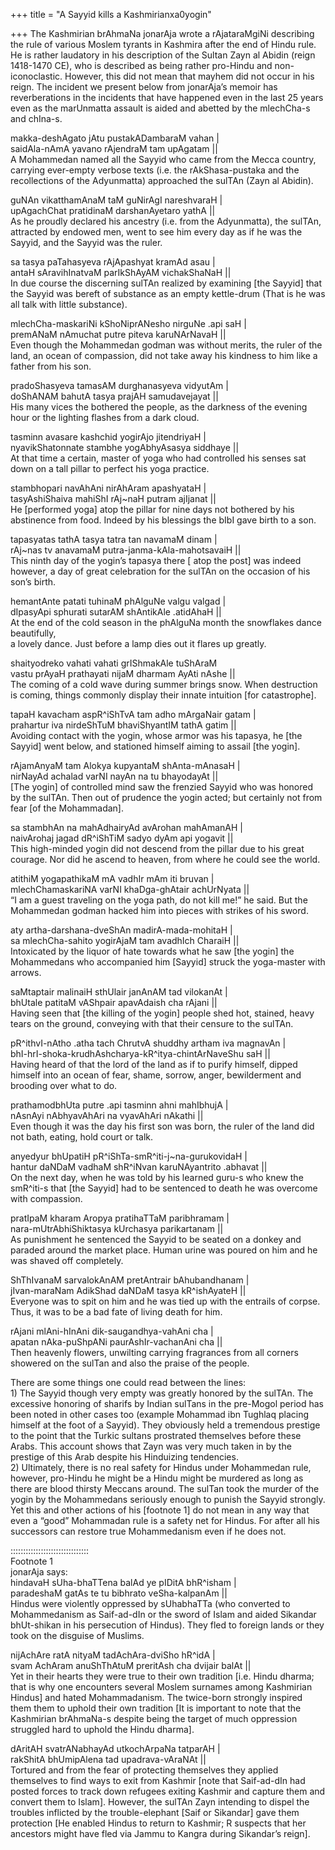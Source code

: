 +++
title = "A Sayyid kills a Kashmirianxa0yogin"

+++
The Kashmirian brAhmaNa jonarAja wrote a rAjataraMgiNi describing the
rule of various Moslem tyrants in Kashmira after the end of Hindu rule.
He is rather laudatory in his description of the Sultan Zayn al Abidin
(reign 1418-1470 CE), who is described as being rather pro-Hindu and
non-iconoclastic. However, this did not mean that mayhem did not occur
in his reign. The incident we present below from jonarAja’s memoir has
reverberations in the incidents that have happened even in the last 25
years even as the marUnmatta assault is aided and abetted by the
mlechCha-s and chIna-s.

makka-deshAgato jAtu pustakADambaraM vahan |  
saidAla-nAmA yavano rAjendraM tam upAgatam ||  
A Mohammedan named alI the Sayyid who came from the Mecca country,
carrying ever-empty verbose texts (i.e. the rAkShasa-pustaka and the
recollections of the Adyunmatta) approached the sulTAn (Zayn al Abidin).

guNAn vikatthamAnaM taM guNirAgI nareshvaraH |  
upAgachChat pratidinaM darshanAyetaro yathA ||  
As he proudly declared his ancestry (i.e. from the Adyunmatta), the
sulTAn, attracted by endowed men, went to see him every day as if he was
the Sayyid, and the Sayyid was the ruler.

sa tasya paTahasyeva rAjApashyat kramAd asau |  
antaH sAravihInatvaM parIkShAyAM vichakShaNaH ||  
In due course the discerning sulTAn realized by examining \[the Sayyid\]
that the Sayyid was bereft of substance as an empty kettle-drum (That is
he was all talk with little substance).

mlechCha-maskariNi kShoNiprANesho nirguNe .api saH |  
premANaM nAmuchat putre piteva karuNArNavaH ||  
Even though the Mohammedan godman was without merits, the ruler of the
land, an ocean of compassion, did not take away his kindness to him like
a father from his son.

pradoShasyeva tamasAM durghanasyeva vidyutAm |  
doShANAM bahutA tasya prajAH samudavejayat ||  
His many vices the bothered the people, as the darkness of the evening
hour or the lighting flashes from a dark cloud.

tasminn avasare kashchid yogirAjo jitendriyaH |  
nyavikShatonnate stambhe yogAbhyAsasya siddhaye ||  
At that time a certain, master of yoga who had controlled his senses sat
down on a tall pillar to perfect his yoga practice.

stambhopari navAhAni nirAhAram apashyataH |  
tasyAshiShaiva mahiShI rAj\~naH putram ajIjanat ||  
He \[performed yoga\] atop the pillar for nine days not bothered by his
abstinence from food. Indeed by his blessings the bIbI gave birth to a
son.

tapasyatas tathA tasya tatra tan navamaM dinam |  
rAj\~nas tv anavamaM putra-janma-kAla-mahotsavaiH ||  
This ninth day of the yogin’s tapasya there \[ atop the post\] was
indeed however, a day of great celebration for the sulTAn on the
occasion of his son’s birth.

hemantAnte patati tuhinaM phAlguNe valgu valgad |  
dIpasyApi sphurati sutarAM shAntikAle .atidAhaH ||  
At the end of the cold season in the phAlguNa month the snowflakes dance
beautifully,  
a lovely dance. Just before a lamp dies out it flares up greatly.

shaityodreko vahati vahati grIShmakAle tuShAraM  
vastu prAyaH prathayati nijaM dharmam AyAti nAshe ||  
The coming of a cold wave during summer brings snow. When destruction is
coming, things commonly display their innate intuition \[for
catastrophe\].

tapaH kavacham aspR^iShTvA tam adho mArgaNair gatam |  
prahartur iva nirdeShTuM bhaviShyantIM tathA gatim ||  
Avoiding contact with the yogin, whose armor was his tapasya, he \[the
Sayyid\] went below, and stationed himself aiming to assail \[the
yogin\].

rAjamAnyaM tam Alokya kupyantaM shAnta-mAnasaH |  
nirNayAd achalad varNI nayAn na tu bhayodayAt ||  
\[The yogin\] of controlled mind saw the frenzied Sayyid who was honored
by the sulTAn. Then out of prudence the yogin acted; but certainly not
from fear \[of the Mohammadan\].

sa stambhAn na mahAdhairyAd avArohan mahAmanAH |  
naivArohaj jagad dR^iShTiM sadyo dyAm api yogavit ||  
This high-minded yogin did not descend from the pillar due to his great
courage. Nor did he ascend to heaven, from where he could see the world.

atithiM yogapathikaM mA vadhIr mAm iti bruvan |  
mlechChamaskariNA varNI khaDga-ghAtair achUrNyata ||  
“I am a guest traveling on the yoga path, do not kill me\!” he said. But
the Mohammedan godman hacked him into pieces with strikes of his sword.

aty artha-darshana-dveShAn madirA-mada-mohitaH |  
sa mlechCha-sahito yogirAjaM tam avadhIch CharaiH ||  
Intoxicated by the liquor of hate towards what he saw \[the yogin\] the
Mohammedans who accompanied him \[Sayyid\] struck the yoga-master with
arrows.

saMtaptair malinaiH sthUlair janAnAM tad vilokanAt |  
bhUtale patitaM vAShpair apavAdaish cha rAjani ||  
Having seen that \[the killing of the yogin\] people shed hot, stained,
heavy tears on the ground, conveying with that their censure to the
sulTAn.

pR^ithvI-nAtho .atha tach ChrutvA shuddhy artham iva magnavAn |  
bhI-hrI-shoka-krudhAshcharya-kR^itya-chintArNaveShu saH ||  
Having heard of that the lord of the land as if to purify himself,
dipped himself into an ocean of fear, shame, sorrow, anger, bewilderment
and brooding over what to do.

prathamodbhUta putre .api tasminn ahni mahIbhujA |  
nAsnAyi nAbhyavAhAri na vyavAhAri nAkathi ||  
Even though it was the day his first son was born, the ruler of the land
did not bath, eating, hold court or talk.

anyedyur bhUpatiH pR^iShTa-smR^iti-j\~na-gurukovidaH |  
hantur daNDaM vadhaM shR^iNvan karuNAyantrito .abhavat ||  
On the next day, when he was told by his learned guru-s who knew the
smR^iti-s that \[the Sayyid\] had to be sentenced to death he was
overcome with compassion.

pratIpaM kharam Aropya pratihaTTaM paribhramam |  
nara-mUtrAbhiShiktasya kUrchasya parikartanam ||  
As punishment he sentenced the Sayyid to be seated on a donkey and
paraded around the market place. Human urine was poured on him and he
was shaved off completely.

ShThIvanaM sarvalokAnAM pretAntrair bAhubandhanam |  
jIvan-maraNam AdikShad daNDaM tasya kR^ishAyateH ||  
Everyone was to spit on him and he was tied up with the entrails of
corpse. Thus, it was to be a bad fate of living death for him.

rAjani mlAni-hInAni dik-saugandhya-vahAni cha |  
apatan nAka-puShpANi paurAshIr-vachanAni cha ||  
Then heavenly flowers, unwilting carrying fragrances from all corners
showered on the sulTan and also the praise of the people.

There are some things one could read between the lines:  
1\) The Sayyid though very empty was greatly honored by the sulTAn. The
excessive honoring of sharifs by Indian sulTans in the pre-Mogol period
has been noted in other cases too (example Mohammad ibn Tughlaq placing
himself at the foot of a Sayyid). They obviously held a tremendous
prestige to the point that the Turkic sultans prostrated themselves
before these Arabs. This account shows that Zayn was very much taken in
by the prestige of this Arab despite his Hinduizing tendencies.  
2\) Ultimately, there is no real safety for Hindus under Mohammedan
rule, however, pro-Hindu he might be a Hindu might be murdered as long
as there are blood thirsty Meccans around. The sulTan took the murder of
the yogin by the Mohammedans seriously enough to punish the Sayyid
strongly. Yet this and other actions of his \[footnote 1\] do not mean
in any way that even a “good” Mohammadan rule is a safety net for
Hindus. For after all his successors can restore true Mohammedanism even
if he does not.

:::::::::::::::::::::::::::::::  
Footnote 1  
jonarAja says:  
hindavaH sUha-bhaTTena balAd ye pIDitA bhR^isham |  
paradeshaM gatAs te tu bibhrato veSha-kalpanAm ||  
Hindus were violently oppressed by sUhabhaTTa (who converted to
Mohammedanism as Saif-ad-dIn or the sword of Islam and aided Sikandar
bhUt-shikan in his persecution of Hindus). They fled to foreign lands or
they took on the disguise of Muslims.

nijAchAre ratA nityaM tadAchAra-dviSho hR^idA |  
svam AchAram anuShThAtuM preritAsh cha dvijair balAt ||  
Yet in their hearts they were true to their own tradition \[i.e. Hindu
dharma; that is why one encounters several Moslem surnames among
Kashmirian Hindus\] and hated Mohammadanism. The twice-born strongly
inspired them them to uphold their own tradition \[It is important to
note that the Kashmirian brAhmaNa-s despite being the target of much
oppression struggled hard to uphold the Hindu dharma\].

dAritAH svatrANabhayAd utkochArpaNa tatparAH |  
rakShitA bhUmipAlena tad upadrava-vAraNAt ||  
Tortured and from the fear of protecting themselves they applied
themselves to find ways to exit from Kashmir \[note that Saif-ad-dIn had
posted forces to track down refugees exiting Kashmir and capture them
and convert them to Islam\]. However, the sulTAn Zayn intending to
dispel the troubles inflicted by the trouble-elephant \[Saif or
Sikandar\] gave them protection \[He enabled Hindus to return to
Kashmir; R suspects that her ancestors might have fled via Jammu to
Kangra during Sikandar’s reign\].
